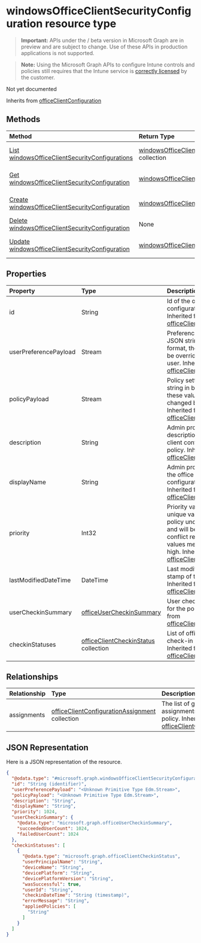 ﻿# windowsOfficeClientSecurityConfiguration resource type

> **Important:** APIs under the / beta version in Microsoft Graph are in preview and are subject to change. Use of these APIs in production applications is not supported.

> **Note:** Using the Microsoft Graph APIs to configure Intune controls and policies still requires that the Intune service is [correctly licensed](https://go.microsoft.com/fwlink/?linkid=839381) by the customer.

Not yet documented

Inherits from [officeClientConfiguration](../resources/intune_cirrus_officeclientconfiguration.md)

## Methods
|Method|Return Type|Description|
|:---|:---|:---|
|[List windowsOfficeClientSecurityConfigurations](../api/intune_cirrus_windowsofficeclientsecurityconfiguration_list.md)|[windowsOfficeClientSecurityConfiguration](../resources/intune_cirrus_windowsofficeclientsecurityconfiguration.md) collection|List properties and relationships of the [windowsOfficeClientSecurityConfiguration](../resources/intune_cirrus_windowsofficeclientsecurityconfiguration.md) objects.|
|[Get windowsOfficeClientSecurityConfiguration](../api/intune_cirrus_windowsofficeclientsecurityconfiguration_get.md)|[windowsOfficeClientSecurityConfiguration](../resources/intune_cirrus_windowsofficeclientsecurityconfiguration.md)|Read properties and relationships of the [windowsOfficeClientSecurityConfiguration](../resources/intune_cirrus_windowsofficeclientsecurityconfiguration.md) object.|
|[Create windowsOfficeClientSecurityConfiguration](../api/intune_cirrus_windowsofficeclientsecurityconfiguration_create.md)|[windowsOfficeClientSecurityConfiguration](../resources/intune_cirrus_windowsofficeclientsecurityconfiguration.md)|Create a new [windowsOfficeClientSecurityConfiguration](../resources/intune_cirrus_windowsofficeclientsecurityconfiguration.md) object.|
|[Delete windowsOfficeClientSecurityConfiguration](../api/intune_cirrus_windowsofficeclientsecurityconfiguration_delete.md)|None|Deletes a [windowsOfficeClientSecurityConfiguration](../resources/intune_cirrus_windowsofficeclientsecurityconfiguration.md).|
|[Update windowsOfficeClientSecurityConfiguration](../api/intune_cirrus_windowsofficeclientsecurityconfiguration_update.md)|[windowsOfficeClientSecurityConfiguration](../resources/intune_cirrus_windowsofficeclientsecurityconfiguration.md)|Update the properties of a [windowsOfficeClientSecurityConfiguration](../resources/intune_cirrus_windowsofficeclientsecurityconfiguration.md) object.|

## Properties
|Property|Type|Description|
|:---|:---|:---|
|id|String|Id of the office client configuration policy. Inherited from [officeClientConfiguration](../resources/intune_cirrus_officeclientconfiguration.md)|
|userPreferencePayload|Stream|Preference settings JSON string in binary format, these values can be overridden by the user. Inherited from [officeClientConfiguration](../resources/intune_cirrus_officeclientconfiguration.md)|
|policyPayload|Stream|Policy settings JSON string in binary format, these values cannot be changed by the user. Inherited from [officeClientConfiguration](../resources/intune_cirrus_officeclientconfiguration.md)|
|description|String|Admin provided description of the office client configuration policy. Inherited from [officeClientConfiguration](../resources/intune_cirrus_officeclientconfiguration.md)|
|displayName|String|Admin provided name of the office client configuration policy. Inherited from [officeClientConfiguration](../resources/intune_cirrus_officeclientconfiguration.md)|
|priority|Int32|Priority value should be unique value for each policy under a tenant and will be used for conflict resolution, lower values mean priority is high. Inherited from [officeClientConfiguration](../resources/intune_cirrus_officeclientconfiguration.md)|
|lastModifiedDateTime|DateTime|Last modified datetime stamp of the policy. Inherited from [officeClientConfiguration](../resources/intune_cirrus_officeclientconfiguration.md)|
|userCheckinSummary|[officeUserCheckinSummary](../resources/intune_cirrus_officeusercheckinsummary.md)|User check-in summary for the policy. Inherited from [officeClientConfiguration](../resources/intune_cirrus_officeclientconfiguration.md)|
|checkinStatuses|[officeClientCheckinStatus](../resources/intune_cirrus_officeclientcheckinstatus.md) collection|List of office Client check-in status. Inherited from [officeClientConfiguration](../resources/intune_cirrus_officeclientconfiguration.md)|

## Relationships
|Relationship|Type|Description|
|:---|:---|:---|
|assignments|[officeClientConfigurationAssignment](../resources/intune_cirrus_officeclientconfigurationassignment.md) collection|The list of group assignments for the policy. Inherited from [officeClientConfiguration](../resources/intune_cirrus_officeclientconfiguration.md)|

## JSON Representation
Here is a JSON representation of the resource.
<!-- {
  "blockType": "resource",
  "keyProperty": "id",
  "@odata.type": "microsoft.graph.windowsOfficeClientSecurityConfiguration"
}
-->
``` json
{
  "@odata.type": "#microsoft.graph.windowsOfficeClientSecurityConfiguration",
  "id": "String (identifier)",
  "userPreferencePayload": "<Unknown Primitive Type Edm.Stream>",
  "policyPayload": "<Unknown Primitive Type Edm.Stream>",
  "description": "String",
  "displayName": "String",
  "priority": 1024,
  "userCheckinSummary": {
    "@odata.type": "microsoft.graph.officeUserCheckinSummary",
    "succeededUserCount": 1024,
    "failedUserCount": 1024
  },
  "checkinStatuses": [
    {
      "@odata.type": "microsoft.graph.officeClientCheckinStatus",
      "userPrincipalName": "String",
      "deviceName": "String",
      "devicePlatform": "String",
      "devicePlatformVersion": "String",
      "wasSuccessful": true,
      "userId": "String",
      "checkinDateTime": "String (timestamp)",
      "errorMessage": "String",
      "appliedPolicies": [
        "String"
      ]
    }
  ]
}
```



